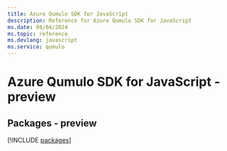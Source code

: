 ```yaml
---
title: Azure Qumulo SDK for JavaScript
description: Reference for Azure Qumulo SDK for JavaScript
ms.date: 04/04/2024
ms.topic: reference
ms.devlang: javascript
ms.service: qumulo
---
```

# Azure Qumulo SDK for JavaScript - preview
## Packages - preview
[!INCLUDE [packages](qumulo-index.md)]